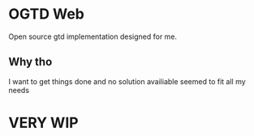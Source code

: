 # OGTD Web

Open source gtd implementation designed for me.

## Why tho

I want to get things done and no solution availiable seemed to fit all my needs

# VERY WIP